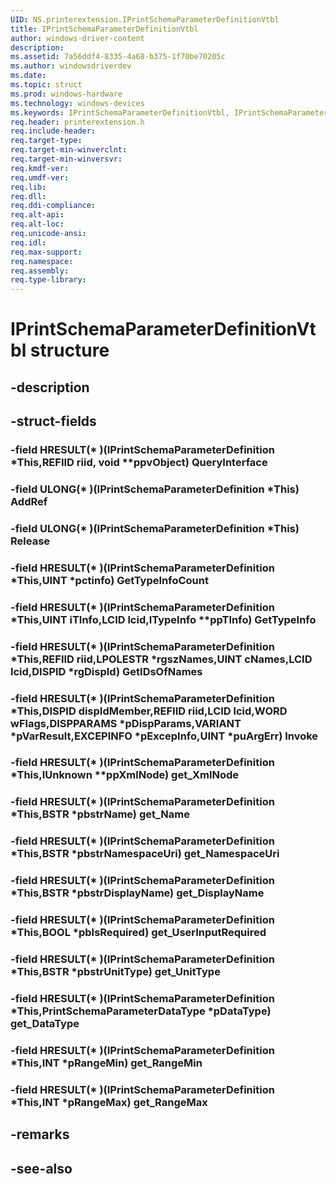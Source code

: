 ```yaml
---
UID: NS.printerextension.IPrintSchemaParameterDefinitionVtbl
title: IPrintSchemaParameterDefinitionVtbl
author: windows-driver-content
description: 
ms.assetid: 7a56ddf4-8335-4a68-b375-1f70be70205c
ms.author: windowsdriverdev
ms.date: 
ms.topic: struct
ms.prod: windows-hardware
ms.technology: windows-devices
ms.keywords: IPrintSchemaParameterDefinitionVtbl, IPrintSchemaParameterDefinitionVtbl
req.header: printerextension.h
req.include-header:
req.target-type:
req.target-min-winverclnt:
req.target-min-winversvr:
req.kmdf-ver:
req.umdf-ver:
req.lib:
req.dll:
req.ddi-compliance:
req.alt-api:
req.alt-loc:
req.unicode-ansi:
req.idl:
req.max-support:
req.namespace:
req.assembly:
req.type-library:
---
```


# IPrintSchemaParameterDefinitionVtbl structure

## -description



## -struct-fields

### -field HRESULT(* )(IPrintSchemaParameterDefinition *This,REFIID riid, void **ppvObject) QueryInterface			
 	
### -field ULONG(* )(IPrintSchemaParameterDefinition *This) AddRef			
 	
### -field ULONG(* )(IPrintSchemaParameterDefinition *This) Release			
 	
### -field HRESULT(* )(IPrintSchemaParameterDefinition *This,UINT *pctinfo) GetTypeInfoCount			
 	
### -field HRESULT(* )(IPrintSchemaParameterDefinition *This,UINT iTInfo,LCID lcid,ITypeInfo **ppTInfo) GetTypeInfo			
 	
### -field HRESULT(* )(IPrintSchemaParameterDefinition *This,REFIID riid,LPOLESTR *rgszNames,UINT cNames,LCID lcid,DISPID *rgDispId) GetIDsOfNames			
 	
### -field HRESULT(* )(IPrintSchemaParameterDefinition *This,DISPID dispIdMember,REFIID riid,LCID lcid,WORD wFlags,DISPPARAMS *pDispParams,VARIANT *pVarResult,EXCEPINFO *pExcepInfo,UINT *puArgErr) Invoke			
 	
### -field HRESULT(* )(IPrintSchemaParameterDefinition *This,IUnknown **ppXmlNode) get_XmlNode			
 	
### -field HRESULT(* )(IPrintSchemaParameterDefinition *This,BSTR *pbstrName) get_Name			
 	
### -field HRESULT(* )(IPrintSchemaParameterDefinition *This,BSTR *pbstrNamespaceUri) get_NamespaceUri			
 	
### -field HRESULT(* )(IPrintSchemaParameterDefinition *This,BSTR *pbstrDisplayName) get_DisplayName			
 	
### -field HRESULT(* )(IPrintSchemaParameterDefinition *This,BOOL *pbIsRequired) get_UserInputRequired			
 	
### -field HRESULT(* )(IPrintSchemaParameterDefinition *This,BSTR *pbstrUnitType) get_UnitType			
 	
### -field HRESULT(* )(IPrintSchemaParameterDefinition *This,PrintSchemaParameterDataType *pDataType) get_DataType			
 	
### -field HRESULT(* )(IPrintSchemaParameterDefinition *This,INT *pRangeMin) get_RangeMin			
 	
### -field HRESULT(* )(IPrintSchemaParameterDefinition *This,INT *pRangeMax) get_RangeMax			
 	
## -remarks

## -see-also